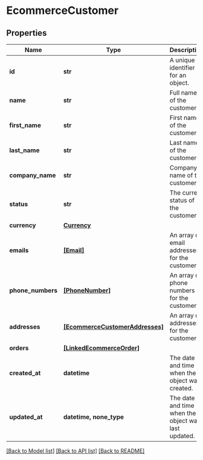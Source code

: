 # EcommerceCustomer


## Properties
Name | Type | Description | Notes
------------ | ------------- | ------------- | -------------
**id** | **str** | A unique identifier for an object. | [readonly] 
**name** | **str** | Full name of the customer | [optional] 
**first_name** | **str** | First name of the customer | [optional] 
**last_name** | **str** | Last name of the customer | [optional] 
**company_name** | **str** | Company name of the customer | [optional] 
**status** | **str** | The current status of the customer | [optional] 
**currency** | [**Currency**](Currency.md) |  | [optional] 
**emails** | [**[Email]**](Email.md) | An array of email addresses for the customer. | [optional] 
**phone_numbers** | [**[PhoneNumber]**](PhoneNumber.md) | An array of phone numbers for the customer. | [optional] 
**addresses** | [**[EcommerceCustomerAddresses]**](EcommerceCustomerAddresses.md) | An array of addresses for the customer. | [optional] 
**orders** | [**[LinkedEcommerceOrder]**](LinkedEcommerceOrder.md) |  | [optional] 
**created_at** | **datetime** | The date and time when the object was created. | [optional] [readonly] 
**updated_at** | **datetime, none_type** | The date and time when the object was last updated. | [optional] [readonly] 

[[Back to Model list]](../../README.md#documentation-for-models) [[Back to API list]](../../README.md#documentation-for-api-endpoints) [[Back to README]](../../README.md)


